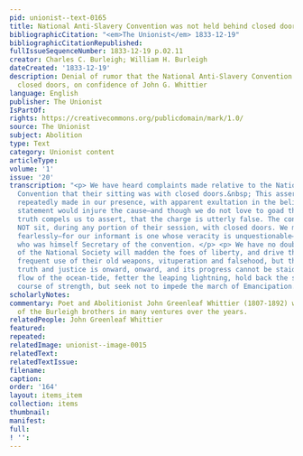 ```yaml
---
pid: unionist--text-0165
title: National Anti-Slavery Convention was not held behind closed doors
bibliographicCitation: "<em>The Unionist</em> 1833-12-19"
bibliographicCitationRepublished: 
fullIssueSequenceNumber: 1833-12-19 p.02.11
creator: Charles C. Burleigh; William H. Burleigh
dateCreated: '1833-12-19'
description: Denial of rumor that the National Anti-Slavery Convention met behind
  closed doors, on confidence of John G. Whittier
language: English
publisher: The Unionist
IsPartOf: 
rights: https://creativecommons.org/publicdomain/mark/1.0/
source: The Unionist
subject: Abolition
type: Text
category: Unionist content
articleType: 
volume: '1'
issue: '20'
transcription: "<p> We have heard complaints made relative to the National Anti-Slavery
  Convention that their sitting was with closed doors.&nbsp; This assertion has been
  repeatedly made in our presence, with apparent exultation in the belief that the
  statement would injure the cause—and though we do not love to goad the already desperate,
  truth compels us to assert, that the charge is utterly false. The convention did
  NOT sit, during any portion of their session, with closed doors. We make this assertion
  fearlessly—for our informant is one whose veracity is unquestionable—JOHN G. WHITTIER,
  who was himself Secretary of the convention. </p> <p> We have no doubt but the formation
  of the National Society will madden the foes of liberty, and drive them to the more
  frequent use of their old weapons, vituperation and falsehood, but the cause of
  truth and justice is onward, onward, and its progress cannot be staid. Check the
  flow of the ocean-tide, fetter the leaping lightning, hold back the sun from his
  course of strength, but seek not to impede the march of Emancipation. </p> <p></p> "
scholarlyNotes: 
commentary: Poet and Abolitionist John Greenleaf Whittier (1807-1892) was an associate
  of the Burleigh brothers in many ventures over the years.
relatedPeople: John Greenleaf Whittier
featured: 
repeated: 
relatedImage: unionist--image-0015
relatedText: 
relatedTextIssue: 
filename: 
caption: 
order: '164'
layout: items_item
collection: items
thumbnail: 
manifest: 
full: 
! '': 
---
```

